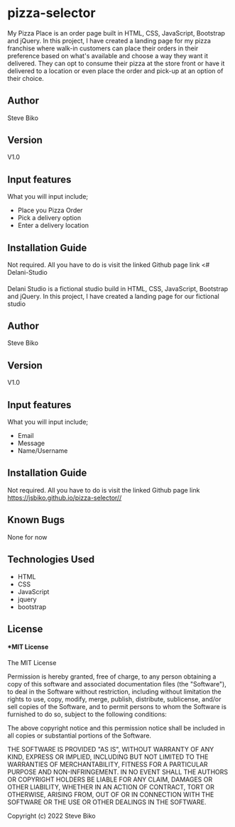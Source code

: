 # pizza-selector

####

My Pizza Place is an order page built in HTML, CSS, JavaScript, Bootstrap and jQuery. In this project, I have created a landing page for my pizza franchise where walk-in customers can place their orders in their preference based on what's available and choose a way they want it delivered. They can opt to consume their pizza at the store front or have it delivered to a location or even place the order and pick-up at an option of their choice. 

## Author

Steve Biko

## Version

 V1.0

## Input features

What you will input include;

* Place you Pizza Order
* Pick a delivery option
* Enter a delivery location

## Installation Guide

Not required. All you have to do is visit the linked Github page link <# Delani-Studio

####

Delani Studio is a fictional studio build in HTML, CSS, JavaScript, Bootstrap and jQuery. In this project, I have created a landing page for our fictional studio

## Author

Steve Biko

## Version

 V1.0

## Input features

What you will input include;

* Email
* Message
* Name/Username

## Installation Guide

Not required. All you have to do is visit the linked Github page link <https://jsbiko.github.io/pizza-selector//>

## Known Bugs

None for now

## Technologies Used

* HTML
* CSS
* JavaScript
* jquery
* bootstrap

## License

#### *MIT License

The MIT License

Permission is hereby granted, free of charge, to any person obtaining a copy of this software and associated documentation files (the "Software"), to deal in the Software without restriction, including without limitation the rights to use, copy, modify, merge, publish, distribute, sublicense, and/or sell copies of the Software, and to permit persons to whom the Software is furnished to do so, subject to the following conditions:

The above copyright notice and this permission notice shall be included in all copies or substantial portions of the Software.

THE SOFTWARE IS PROVIDED "AS IS", WITHOUT WARRANTY OF ANY KIND, EXPRESS OR IMPLIED, INCLUDING BUT NOT LIMITED TO THE WARRANTIES OF MERCHANTABILITY, FITNESS FOR A PARTICULAR PURPOSE AND NON-INFRINGEMENT. IN NO EVENT SHALL THE AUTHORS OR COPYRIGHT HOLDERS BE LIABLE FOR ANY CLAIM, DAMAGES OR OTHER LIABILITY, WHETHER IN AN ACTION OF CONTRACT, TORT OR OTHERWISE, ARISING FROM, OUT OF OR IN CONNECTION WITH THE SOFTWARE OR THE USE OR OTHER DEALINGS IN THE SOFTWARE.

Copyright (c) 2022 Steve Biko
